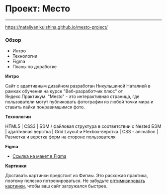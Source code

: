 # Проект: Место
------
https://nataliyanikulshina.github.io/mesto-project/

### Обзор
* Интро
* Технологии
* Figma
* Планы по доработке

**Интро**

Сайт с адаптивным дизайном разработан Никульшиной Наталией в рамках обучения на курсе "Веб-разработчик плюс" от Яндекс.Практикум. "Mesto" - это интерактивная страница, где пользователи могут публиковать фотографии из любой точки мира и ставить лайки понравимшимся фото.

**Технологии**

HTML5 | CSS3 | БЭМ / файловая структура в соответствии с Nested БЭМ | адаптивная верстка | Grid Layout и Flexbox-верстка | CSS - animation | Разметка и верстка форм на стороне пользователя

**Figma**

* [Ссылка на макет в Figma](https://www.figma.com/file/2cn9N9jSkmxD84oJik7xL7/JavaScript.-Sprint-4?node-id=0%3A1)

**Картинки**

Доставать картинки предстоит из Фигмы. Это расхожая практика, поэтому полезно потренироваться.
Не забудьте [оптимизировать картинки](https://tinypng.com/), чтобы ваш сайт загружался быстрее.



